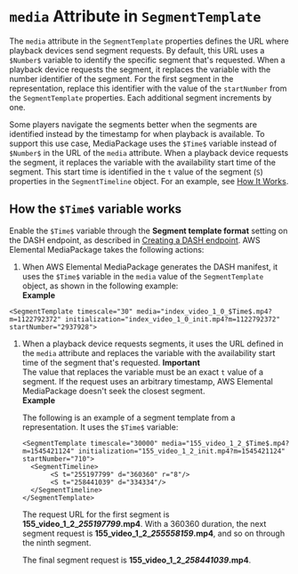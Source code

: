 # `media` Attribute in `SegmentTemplate`<a name="segtemp-format-media"></a>

The `media` attribute in the `SegmentTemplate` properties defines the URL where playback devices send segment requests\. By default, this URL uses a `$Number$` variable to identify the specific segment that's requested\. When a playback device requests the segment, it replaces the variable with the number identifier of the segment\. For the first segment in the representation, replace this identifier with the value of the `startNumber` from the `SegmentTemplate` properties\. Each additional segment increments by one\.

Some players navigate the segments better when the segments are identified instead by the timestamp for when playback is available\. To support this use case, MediaPackage uses the `$Time$` variable instead of `$Number$` in the URL of the `media` attribute\. When a playback device requests the segment, it replaces the variable with the availability start time of the segment\. This start time is identified in the `t` value of the segment \(`S`\) properties in the `SegmentTimeline` object\. For an example, see [How It Works](#how-stemp-works)\.

## How the `$Time$` variable works<a name="how-stemp-works"></a>

Enable the `$Time$` variable through the **Segment template format** setting on the DASH endpoint, as described in [Creating a DASH endpoint](endpoints-dash.md)\. AWS Elemental MediaPackage takes the following actions:

1.  When AWS Elemental MediaPackage generates the DASH manifest, it uses the `$Time$` variable in the `media` value of the `SegmentTemplate` object, as shown in the following example:  
**Example**  

   ```
   <SegmentTemplate timescale="30" media="index_video_1_0_$Time$.mp4?m=1122792372" initialization="index_video_1_0_init.mp4?m=1122792372" startNumber="2937928">
   ```

1. When a playback device requests segments, it uses the URL defined in the `media` attribute and replaces the variable with the availability start time of the segment that's requested\.
**Important**  
The value that replaces the variable must be an exact `t` value of a segment\. If the request uses an arbitrary timestamp, AWS Elemental MediaPackage doesn't seek the closest segment\.  
**Example**  

   The following is an example of a segment template from a representation\. It uses the `$Time$` variable:

   ```
   <SegmentTemplate timescale="30000" media="155_video_1_2_$Time$.mp4?m=1545421124" initialization="155_video_1_2_init.mp4?m=1545421124" startNumber="710">
     <SegmentTimeline>
          <S t="255197799" d="360360" r="8"/>
          <S t="258441039" d="334334"/>
     </SegmentTimeline>
   </SegmentTemplate>
   ```

   The request URL for the first segment is **155\_video\_1\_2\_*255197799*\.mp4**\. With a 360360 duration, the next segment request is **155\_video\_1\_2\_*255558159*\.mp4**, and so on through the ninth segment\. 

   The final segment request is **155\_video\_1\_2\_*258441039*\.mp4**\.